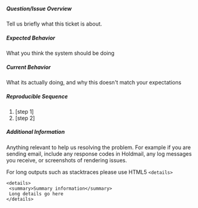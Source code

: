 <!--
Thanks for interest in Holdmail. What kind of issue would like you to raise?

Question

Feel free to ask us a question, don't be shy!  Include as much information below as possible

Bug report / Enhancement

Please follow template provided below closely.

YOU CAN DELETE THIS TEXT BEFORE SUBMITTING THE ISSUE
-->

##### Question/Issue Overview

Tell us briefly what this ticket is about.

##### Expected Behavior

What you think the system should be doing

##### Current Behavior

What its actually doing, and why this doesn't match your expectations

##### Reproducible Sequence
1. [step 1]
2. [step 2]

##### Additional Information

Anything relevant to help us resolving the problem. For example if you are sending email, include any response codes in Holdmail, any log messages you receive, or screenshots of rendering issues.

For long outputs such as stacktraces please use HTML5 `<details>`

```
<details>
 <summary>Summary information</summary>
 Long details go here
</details>
```
